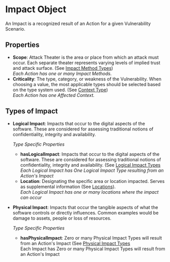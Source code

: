 # Impact Object

An Impact is a recognized result of an Action for a given Vulnerability Scenario. 

## Properties
- **Scope**: Attack Theater is the area or place from which an attack must occur. Each separate theater represents varying levels of implied trust and attack surface. (See [Impact Method Types](../values/impact-method-type.md)) <br />*Each Action has one or many Impact Methods.*
- **Criticality**: The type, category, or weakness of the Vulnerability. When choosing a value, the most applicable types should be selected based on the type system used. (See [Context Type](../values/context-type.md)) <br />*Each Action has one Affected Context.*

## Types of Impact

- **Logical Impact**: Impacts that occur to the digital aspects of the software. These are considered for assessing traditional notions of confidentiality, integrity and availability.  <br />

    *Type Specific Properties*
  - **hasLogicalImpact**: Impacts that occur to the digital aspects of the software. These are considered for assessing traditional notions of confidentiality, integrity and availability. (See [Logical Impact Types](../values/logical-impact-type.md)  <br />
*Each Logical Impact has One Logical Impact Type resulting from an Action's Impact*
  - **Location**: Designating the specific area or location impacted. Serves as supplemental information (See [Locations](../values/location-type.md)). <br />
  *Each Logical Impact has one or many locations where the impact can occur*

- **Physical Impact**: Impacts that occur the tangible aspects of what the software controls or directly influences. Common examples would be damage to assets, people or loss of resources. <br />

  *Type Specific Properties*
  - **hasPhysicalImpact**: Zero or many Physical Impact Types will result from an Action's Impact (See [Physical Impact Types](../values/physical-impact-type.md) <br />
Each Impact has Zero or many Physical Impact Types will result from an Action's Impact
